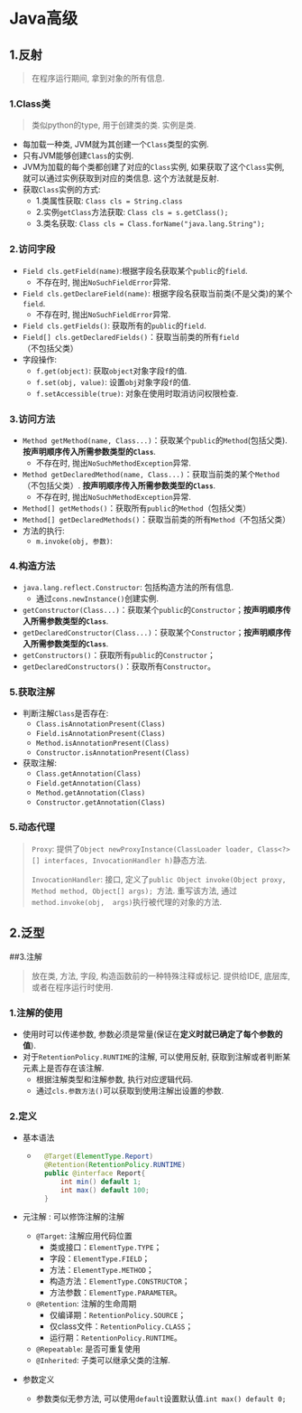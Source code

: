 # Java高级

## 1.反射

> 在程序运行期间, 拿到对象的所有信息.

### 1.Class类

> 类似python的type, 用于创建类的类. 实例是类.

- 每加载一种类, JVM就为其创建一个`Class`类型的实例.
- 只有JVM能够创建`Class`的实例.
- JVM为加载的每个类都创建了对应的`Class`实例, 如果获取了这个`Class`实例, 就可以通过实例获取到对应的类信息. 这个方法就是反射.
- 获取`Class`实例的方式:
    - 1.类属性获取: `Class cls = String.class`
    - 2.实例`getClass`方法获取: `Class cls = s.getClass();`
    - 3.类名获取: `Class cls = Class.forName("java.lang.String");`

### 2.访问字段

- `Field cls.getField(name)`:根据字段名获取某个`public`的`field`.
    - 不存在时, 抛出`NoSuchFieldError`异常.
- `Field cls.getDeclareField(name)`: 根据字段名获取当前类(不是父类)的某个`field`. 
    - 不存在时, 抛出`NoSuchFieldError`异常.
- `Field cls.getFields()`: 获取所有的`public`的`field`.
- `Field[] cls.getDeclaredFields()`：获取当前类的所有`field`（不包括父类）
- 字段操作:
    - `f.get(object)`: 获取`object`对象字段`f`的值.
    - `f.set(obj, value)`: 设置`obj`对象字段`f`的值.
    - `f.setAccessible(true)`:  对象在使用时取消访问权限检查.

###  3.访问方法

- `Method getMethod(name, Class...)`：获取某个`public`的`Method`(包括父类).  **按声明顺序传入所需参数类型的`Class`**.
    - 不存在时, 抛出`NoSuchMethodException`异常.
- `Method getDeclaredMethod(name, Class...)`：获取当前类的某个`Method`（不包括父类）. **按声明顺序传入所需参数类型的`Class`**.
    - 不存在时, 抛出`NoSuchMethodException`异常.
- `Method[] getMethods()`：获取所有`public`的`Method`（包括父类）
- `Method[] getDeclaredMethods()`：获取当前类的所有`Method`（不包括父类）
- 方法的执行:
    - `m.invoke(obj, 参数)`: 

### 4.构造方法

- `java.lang.reflect.Constructor`: 包括构造方法的所有信息.
    - 通过`cons.newInstance()`创建实例.
- `getConstructor(Class...)`：获取某个`public`的`Constructor`；**按声明顺序传入所需参数类型的`Class`**.
- `getDeclaredConstructor(Class...)`：获取某个`Constructor`；**按声明顺序传入所需参数类型的`Class`**.
- `getConstructors()`：获取所有`public`的`Constructor`；
- `getDeclaredConstructors()`：获取所有`Constructor`。

### 5.获取注解

- 判断注解`Class`是否存在:
    - `Class.isAnnotationPresent(Class)`
    - `Field.isAnnotationPresent(Class)`
    - `Method.isAnnotationPresent(Class)`
    - `Constructor.isAnnotationPresent(Class)`
- 获取注解:
    - `Class.getAnnotation(Class)`
    - `Field.getAnnotation(Class)`
    - `Method.getAnnotation(Class)`
    - `Constructor.getAnnotation(Class)`

### 5.动态代理

> `Proxy`: 提供了`Object newProxyInstance(ClassLoader loader, Class<?>[] interfaces, InvocationHandler h)`静态方法.
>
> `InvocationHandler`: 接口, 定义了`public Object invoke(Object proxy, Method method, Object[] args); `方法. 重写该方法, 通过`method.invoke(obj,  args)`执行被代理的对象的方法. 

## 2.泛型

##3.注解

> 放在类, 方法, 字段, 构造函数前的一种特殊注释或标记. 提供给IDE, 底层库, 或者在程序运行时使用.

### 1.注解的使用

- 使用时可以传递参数, 参数必须是常量(保证在**定义时就已确定了每个参数的值**).
- 对于`RetentionPolicy.RUNTIME`的注解, 可以使用反射, 获取到注解或者判断某元素上是否存在该注解.
    - 根据注解类型和注解参数, 执行对应逻辑代码.
    - 通过`cls.参数方法()`可以获取到使用注解出设置的参数.

### 2.定义

- 基本语法

    - ```java
        @Target(ElementType.Report)
        @Retention(RetentionPolicy.RUNTIME)
        public @interface Report{
            int min() default 1;
            int max() default 100;
        }
        ```

- 元注解 : 可以修饰注解的注解

    - `@Target`: 注解应用代码位置
        - 类或接口：`ElementType.TYPE`；
        - 字段：`ElementType.FIELD`；
        - 方法：`ElementType.METHOD`；
        - 构造方法：`ElementType.CONSTRUCTOR`；
        - 方法参数：`ElementType.PARAMETER`。
    - `@Retention`: 注解的生命周期
        - 仅编译期：`RetentionPolicy.SOURCE`；
        - 仅class文件：`RetentionPolicy.CLASS`；
        - 运行期：`RetentionPolicy.RUNTIME`。
    - `@Repeatable`: 是否可重复使用
    - `@Inherited`: 子类可以继承父类的注解.

- 参数定义
    - 参数类似无参方法,  可以使用`default`设置默认值.`int max() default 0;`